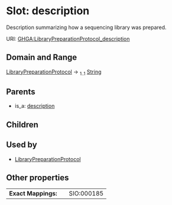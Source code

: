 
# Slot: description


Description summarizing how a sequencing library was prepared.

URI: [GHGA:LibraryPreparationProtocol_description](https://w3id.org/GHGA/LibraryPreparationProtocol_description)


## Domain and Range

[LibraryPreparationProtocol](LibraryPreparationProtocol.md) &#8594;  <sub>1..1</sub> [String](types/String.md)

## Parents

 *  is_a: [description](description.md)

## Children


## Used by

 * [LibraryPreparationProtocol](LibraryPreparationProtocol.md)

## Other properties

|  |  |  |
| --- | --- | --- |
| **Exact Mappings:** | | SIO:000185 |

